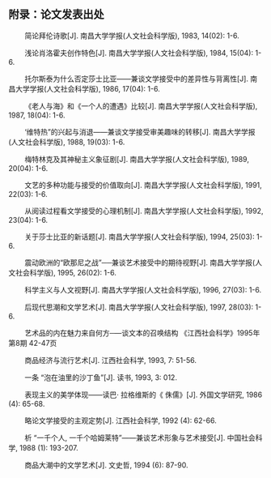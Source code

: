 ## 附录：论文发表出处

&emsp;&emsp; 简论拜伦诗歌\[J\]. 南昌大学学报\(人文社会科学版\), 1983, 14\(02\): 1-6.

&emsp;&emsp; 浅论肖洛霍夫创作特色\[J\]. 南昌大学学报\(人文社会科学版\), 1984, 15\(04\): 1-6.

&emsp;&emsp; 托尔斯泰为什么否定莎士比亚——兼谈文学接受中的差异性与背离性\[J\]. 南昌大学学报\(人文社会科学版\), 1986, 17\(04\): 1-6.

&emsp;&emsp; 《老人与海》和《一个人的遭遇》比较\[J\]. 南昌大学学报\(人文社会科学版\), 1987, 18\(04\): 1-6.

&emsp;&emsp; ‘维特热”的兴起与消退——兼谈文学接受审美趣味的转移\[J\]. 南昌大学学报\(人文社会科学版\), 1988, 19\(03\): 1-6.

&emsp;&emsp; 梅特林克及其神秘主义象征剧\[J\]. 南昌大学学报\(人文社会科学版\), 1989, 20\(04\): 1-6.

&emsp;&emsp; 文艺的多种功能与接受的价值取向\[J\]. 南昌大学学报\(人文社会科学版\), 1991, 22\(03\): 1-6.

&emsp;&emsp; 从阅读过程看文学接受的心理机制\[J\]. 南昌大学学报\(人文社会科学版\), 1992, 23\(04\): 1-6.

&emsp;&emsp; 关于莎士比亚的新话题\[J\]. 南昌大学学报\(人文社会科学版\), 1994, 25\(03\): 1-6.

&emsp;&emsp; 震动欧洲的“欧那尼之战”──兼谈艺术接受中的期待视野\[J\]. 南昌大学学报\(人文社会科学版\), 1995, 26\(02\): 1-6.

&emsp;&emsp; 科学主义与人文视野\[J\]. 南昌大学学报\(人文社会科学版\), 1996, 27\(03\): 1-6.

&emsp;&emsp; 后现代思潮和文学艺术\[J\]. 南昌大学学报\(人文社会科学版\), 1997, 28\(03\): 1-6.

&emsp;&emsp; 艺术品的内在魅力来自何方─—谈文本的召唤结构 《江西社会科学》1995年 第8期 42-47页　

&emsp;&emsp; 商品经济与流行艺术\[J\]. 江西社会科学, 1993, 7: 51-56.

&emsp;&emsp; 一条 “泡在油里的沙丁鱼”\[J\]. 读书, 1993, 3: 012.

&emsp;&emsp; 表现主义的美学体现——读巴· 拉格维斯的《 侏儒》\[J\]. 外国文学研究, 1986 \(4\): 65-68.

&emsp;&emsp; 略论文学接受的主观定势\[J\]. 江西社会科学, 1992 \(4\): 62-66.

&emsp;&emsp; 析 “一千个人, 一千个哈姆莱特”——兼谈艺术形象与艺术接受\[J\]. 中国社会科学, 1988 \(1\): 193-207.

&emsp;&emsp; 商品大潮中的文学艺术\[J\]. 文史哲, 1994 \(6\): 87-90.

